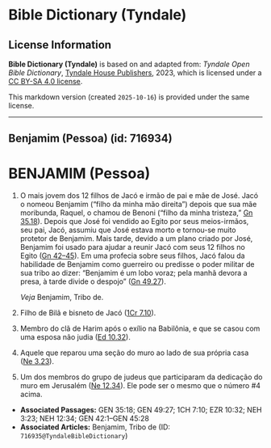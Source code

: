 # Bible Dictionary (Tyndale)

## License Information

**Bible Dictionary (Tyndale)** is based on and adapted from: _Tyndale Open Bible Dictionary_, [Tyndale House Publishers](https://tyndaleopenresources.com/), 2023, which is licensed under a [CC BY-SA 4.0 license](https://creativecommons.org/licenses/by-sa/4.0/legalcode.en).

This markdown version (created `2025-10-16`) is provided under the same license.



--------------------------------

## Benjamim (Pessoa) (id: 716934)

BENJAMIM (Pessoa)
=================

1. O mais jovem dos 12 filhos de Jacó e irmão de pai e mãe de José. Jacó o nomeou Benjamim (“filho da minha mão direita”) depois que sua mãe moribunda, Raquel, o chamou de Benoni (“filho da minha tristeza,” [Gn 35\.18](https://ref.ly/Gen35:18)). Depois que José foi vendido ao Egito por seus meios\-irmãos, seu pai, Jacó, assumiu que José estava morto e tornou\-se muito protetor de Benjamim. Mais tarde, devido a um plano criado por José, Benjamim foi usado para ajudar a reunir Jacó com seus 12 filhos no Egito ([Gn 42–45](https://ref.ly/Gen42:1-Gen45:28)). Em uma profecia sobre seus filhos, Jacó falou da habilidade de Benjamim como guerreiro ou predisse o poder militar de sua tribo ao dizer: “Benjamim é um lobo voraz; pela manhã devora a presa, à tarde divide o despojo” ([Gn 49\.27](https://ref.ly/Gen49:27)).

    *Veja* Benjamim, Tribo de.

2. Filho de Bilã e bisneto de Jacó ([1Cr 7\.10](https://ref.ly/1Chr7:10)).
3. Membro do clã de Harim após o exílio na Babilônia, e que se casou com uma esposa não judia ([Ed 10\.32](https://ref.ly/Ezra10:32)).
4. Aquele que reparou uma seção do muro ao lado de sua própria casa ([Ne 3\.23](https://ref.ly/Neh3:23)).
5. Um dos membros do grupo de judeus que participaram da dedicação do muro em Jerusalém ([Ne 12\.34](https://ref.ly/Neh12:34)). Ele pode ser o mesmo que o número \#4 acima.

* **Associated Passages:** GEN 35:18; GEN 49:27; 1CH 7:10; EZR 10:32; NEH 3:23; NEH 12:34; GEN 42:1–GEN 45:28
* **Associated Articles:** Benjamim, Tribo de (ID: `716935@TyndaleBibleDictionary`)

